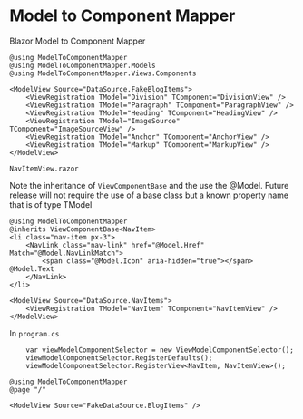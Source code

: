 # Model to Component Mapper
Blazor Model to Component Mapper

```
@using ModelToComponentMapper
@using ModelToComponentMapper.Models
@using ModelToComponentMapper.Views.Components

<ModelView Source="DataSource.FakeBlogItems">
    <ViewRegistration TModel="Division" TComponent="DivisionView" />
    <ViewRegistration TModel="Paragraph" TComponent="ParagraphView" />
    <ViewRegistration TModel="Heading" TComponent="HeadingView" />
    <ViewRegistration TModel="ImageSource" TComponent="ImageSourceView" />
    <ViewRegistration TModel="Anchor" TComponent="AnchorView" />
    <ViewRegistration TModel="Markup" TComponent="MarkupView" />
</ModelView>
```

```NavItemView.razor```

Note the inheritance of ```ViewComponentBase``` and the use the @Model. Future release will not require the use of a base class but a known property name that is of type TModel

```
@using ModelToComponentMapper
@inherits ViewComponentBase<NavItem>
<li class="nav-item px-3">
    <NavLink class="nav-link" href="@Model.Href" Match="@Model.NavLinkMatch">
        <span class="@Model.Icon" aria-hidden="true"></span> @Model.Text
    </NavLink>
</li>
```


```
<ModelView Source="DataSource.NavItems">
    <ViewRegistration TModel="NavItem" TComponent="NavItemView" />
</ModelView>
```


In ```program.cs``` 

```
    var viewModelComponentSelector = new ViewModelComponentSelector();
    viewModelComponentSelector.RegisterDefaults();
    viewModelComponentSelector.RegisterView<NavItem, NavItemView>();
```

```
@using ModelToComponentMapper
@page "/"

<ModelView Source="FakeDataSource.BlogItems" />
```



